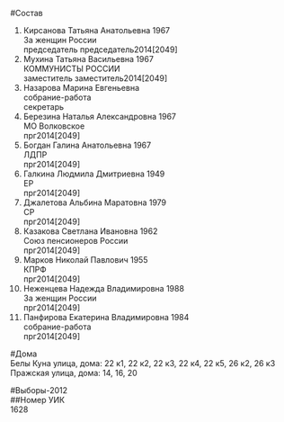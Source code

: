 #Состав  
1. Кирсанова Татьяна Анатольевна 1967  
    За женщин России  
    председатель председатель2014[2049]  
2. Мухина Татьяна Васильевна 1967  
    КОММУНИСТЫ РОССИИ  
    заместитель заместитель2014[2049]  
3. Назарова Марина Евгеньевна  
    собрание-работа  
    секретарь  
4. Березина Наталья Александровна 1967  
    МО Волковское  
    прг2014[2049]  
5. Богдан Галина Анатольевна 1967  
    ЛДПР  
    прг2014[2049]  
6. Галкина Людмила Дмитриевна 1949  
    ЕР  
    прг2014[2049]  
7. Джалетова Альбина Маратовна 1979  
    СР  
    прг2014[2049]  
8. Казакова Светлана Ивановна 1962  
    Союз пенсионеров России  
    прг2014[2049]  
9. Марков Николай Павлович 1955  
    КПРФ  
    прг2014[2049]  
10. Неженцева Надежда Владимировна 1988  
    За женщин России  
    прг2014[2049]  
11. Панфирова Екатерина Владимировна 1984  
    собрание-работа  
    прг2014[2049]  
  
#Дома  
Белы Куна улица, дома: 22 к1, 22 к2, 22 к3, 22 к4, 22 к5, 26 к2, 26 к3 Пражская улица, дома: 14, 16, 20  
  
#Выборы-2012  
##Номер УИК  
1628  
